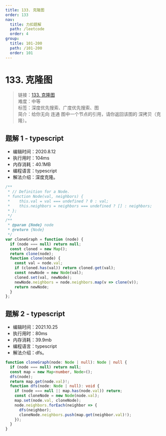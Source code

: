 ```yaml
---
title: 133. 克隆图
order: 133
nav:
  title: 力扣题解
  path: /leetcode
  order: 4
group:
  title: 101-200
  path: /101-200
  order: 101
---
```


# 133. 克隆图

> 链接：[133. 克隆图](https://leetcode-cn.com/problems/clone-graph/)  
> 难度：中等  
> 标签：深度优先搜索、广度优先搜索、图  
> 简介：给你无向 连通 图中一个节点的引用，请你返回该图的 深拷贝（克隆）。

## 题解 1 - typescript

- 编辑时间：2020.8.12
- 执行用时：104ms
- 内存消耗：40.1MB
- 编程语言：typescript
- 解法介绍：深度克隆。

```typescript
/**
 * // Definition for a Node.
 * function Node(val, neighbors) {
 *    this.val = val === undefined ? 0 : val;
 *    this.neighbors = neighbors === undefined ? [] : neighbors;
 * };
 */
/**
 * @param {Node} node
 * @return {Node}
 */
var cloneGraph = function (node) {
  if (node === null) return null;
  const cloned = new Map();
  return clone(node);
  function clone(node) {
    const val = node.val;
    if (cloned.has(val)) return cloned.get(val);
    const newNode = new Node(val);
    cloned.set(val, newNode);
    newNode.neighbors = node.neighbors.map(v => clone(v));
    return newNode;
  }
};
```

## 题解 2 - typescript

- 编辑时间：2021.10.25
- 执行用时：80ms
- 内存消耗：39.9mb
- 编程语言：typescript
- 解法介绍：dfs。

```typescript
function cloneGraph(node: Node | null): Node | null {
  if (node === null) return null;
  const map = new Map<number, Node>();
  dfs(node);
  return map.get(node.val)!;
  function dfs(node: Node | null): void {
    if (node === null || map.has(node.val)) return;
    const cloneNode = new Node(node.val);
    map.set(node.val, cloneNode);
    node.neighbors.forEach(neighbor => {
      dfs(neighbor);
      cloneNode.neighbors.push(map.get(neighbor.val)!);
    });
  }
}
```

